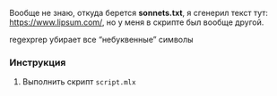 Вообще не знаю, откуда берется **sonnets.txt**, я сгенерил текст тут: https://www.lipsum.com/, но у меня в скрипте был вообще другой.

regexprep убирает все “небуквенные” символы

### Инструкция

1. Выполнить скрипт `script.mlx`
